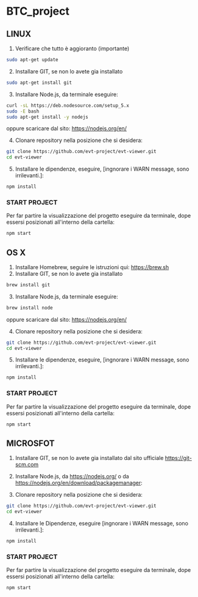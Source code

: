 # BTC_project

## LINUX

1. Verificare che tutto è aggioranto (importante) 
```bash
sudo apt-get update
```
2. Installare GIT, se non lo avete gia installato
```bash
sudo apt-get install git
```
3. Installare Node.js, da terminale eseguire:
```bash
curl -sL https://deb.nodesource.com/setup_5.x
sudo -E bash
sudo apt-get install -y nodejs
```
oppure scaricare dal sito:
https://nodejs.org/en/

4. Clonare repository nella posizione che si desidera:
```bash
git clone https://github.com/evt-project/evt-viewer.git
cd evt-viewer
```
5. Installare le dipendenze, eseguire, [ingnorare i WARN message, sono irrilevanti.]:
```bash
npm install
```

### START PROJECT

Per far partire la visualizzazione del progetto eseguire da terminale, dope essersi posizionati all'interno della cartella:
```bash
npm start
```

## OS X

1. Installare Homebrew, seguire le istruzioni qui: https://brew.sh
2. Installare GIT, se non lo avete gia installato
```bash
brew install git
```
3. Installare Node.js, da terminale eseguire:
```bash
brew install node
```
oppure scaricare dal sito:
https://nodejs.org/en/

4. Clonare repository nella posizione che si desidera:
```bash
git clone https://github.com/evt-project/evt-viewer.git
cd evt-viewer
```
5. Installare le dipendenze, eseguire, [ingnorare i WARN message, sono irrilevanti.]:
```bash
npm install
```
### START PROJECT

Per far partire la visualizzazione del progetto eseguire da terminale, dope essersi posizionati all'interno della cartella:
```bash
npm start
```

## MICROSFOT

1. Installare GIT, se non lo avete gia installato dal sito ufficiale https://git-scm.com

2. Installare Node.js, da https://nodejs.org/ o da https://nodejs.org/en/download/package­manager:

3. Clonare repository nella posizione che si desidera:
```bash
git clone https://github.com/evt-project/evt-viewer.git
cd evt-viewer
```
4. Installare le Dipendenze, eseguire [ingnorare i WARN message, sono irrilevanti.]:
```bash
npm install
```

### START PROJECT

Per far partire la visualizzazione del progetto eseguire da terminale, dope essersi posizionati all'interno della cartella:
```bash
npm start
```
